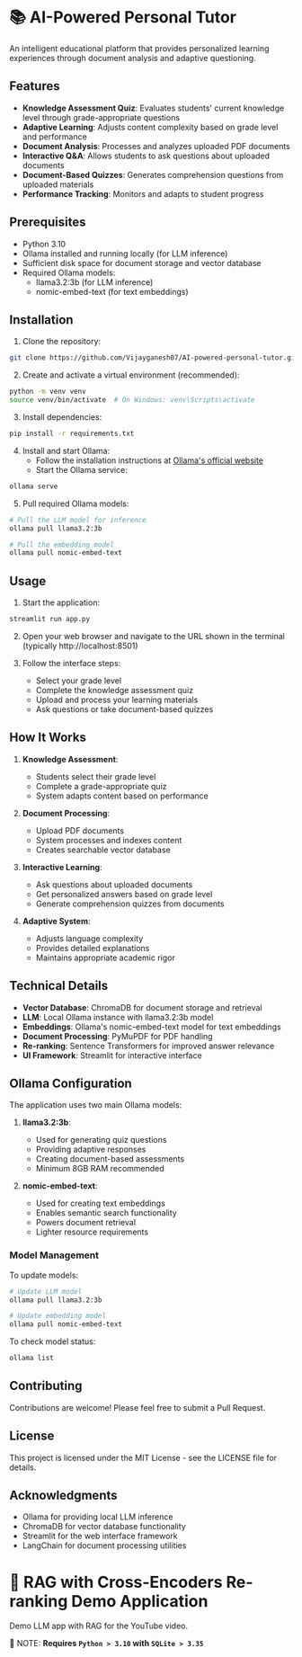 # 📚 AI-Powered Personal Tutor

An intelligent educational platform that provides personalized learning experiences through document analysis and adaptive questioning.

## Features

- **Knowledge Assessment Quiz**: Evaluates students' current knowledge level through grade-appropriate questions
- **Adaptive Learning**: Adjusts content complexity based on grade level and performance
- **Document Analysis**: Processes and analyzes uploaded PDF documents
- **Interactive Q&A**: Allows students to ask questions about uploaded documents
- **Document-Based Quizzes**: Generates comprehension questions from uploaded materials
- **Performance Tracking**: Monitors and adapts to student progress

## Prerequisites

- Python 3.10
- Ollama installed and running locally (for LLM inference)
- Sufficient disk space for document storage and vector database
- Required Ollama models:
  - llama3.2:3b (for LLM inference)
  - nomic-embed-text (for text embeddings)

## Installation

1. Clone the repository:
```bash
git clone https://github.com/Vijayganesh07/AI-powered-personal-tutor.git
```

2. Create and activate a virtual environment (recommended):
```bash
python -m venv venv
source venv/bin/activate  # On Windows: venv\Scripts\activate
```

3. Install dependencies:
```bash
pip install -r requirements.txt
```

4. Install and start Ollama:
   - Follow the installation instructions at [Ollama's official website](https://ollama.ai/download)
   - Start the Ollama service:
```bash
ollama serve
```

5. Pull required Ollama models:
```bash
# Pull the LLM model for inference
ollama pull llama3.2:3b

# Pull the embedding model
ollama pull nomic-embed-text
```

## Usage

1. Start the application:
```bash
streamlit run app.py
```

2. Open your web browser and navigate to the URL shown in the terminal (typically http://localhost:8501)

3. Follow the interface steps:
   - Select your grade level
   - Complete the knowledge assessment quiz
   - Upload and process your learning materials
   - Ask questions or take document-based quizzes

## How It Works

1. **Knowledge Assessment**:
   - Students select their grade level
   - Complete a grade-appropriate quiz
   - System adapts content based on performance

2. **Document Processing**:
   - Upload PDF documents
   - System processes and indexes content
   - Creates searchable vector database

3. **Interactive Learning**:
   - Ask questions about uploaded documents
   - Get personalized answers based on grade level
   - Generate comprehension quizzes from documents

4. **Adaptive System**:
   - Adjusts language complexity
   - Provides detailed explanations
   - Maintains appropriate academic rigor

## Technical Details

- **Vector Database**: ChromaDB for document storage and retrieval
- **LLM**: Local Ollama instance with llama3.2:3b model
- **Embeddings**: Ollama's nomic-embed-text model for text embeddings
- **Document Processing**: PyMuPDF for PDF handling
- **Re-ranking**: Sentence Transformers for improved answer relevance
- **UI Framework**: Streamlit for interactive interface

## Ollama Configuration

The application uses two main Ollama models:

1. **llama3.2:3b**:
   - Used for generating quiz questions
   - Providing adaptive responses
   - Creating document-based assessments
   - Minimum 8GB RAM recommended

2. **nomic-embed-text**:
   - Used for creating text embeddings
   - Enables semantic search functionality
   - Powers document retrieval
   - Lighter resource requirements

### Model Management

To update models:
```bash
# Update LLM model
ollama pull llama3.2:3b

# Update embedding model
ollama pull nomic-embed-text
```

To check model status:
```bash
ollama list
```

## Contributing

Contributions are welcome! Please feel free to submit a Pull Request.

## License

This project is licensed under the MIT License - see the LICENSE file for details.

## Acknowledgments

- Ollama for providing local LLM inference
- ChromaDB for vector database functionality
- Streamlit for the web interface framework
- LangChain for document processing utilities

# 📑 RAG with Cross-Encoders Re-ranking Demo Application

Demo LLM app with RAG for the YouTube video.

🚨 NOTE: **Requires `Python > 3.10` with  `SQLite > 3.35`**


